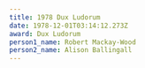 ```yaml
---
title: 1978 Dux Ludorum
date: 1978-12-01T03:14:12.273Z
award: Dux Ludorum
person1_name: Robert Mackay-Wood
person2_name: Alison Ballingall
---
```



